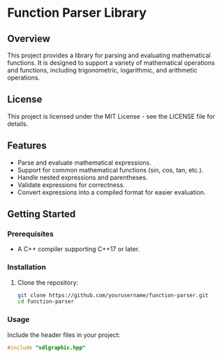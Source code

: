 # Function Parser Library

## Overview

This project provides a library for parsing and evaluating mathematical functions. It is designed to support a variety of mathematical operations and functions, including trigonometric, logarithmic, and arithmetic operations.

## License

This project is licensed under the MIT License - see the LICENSE file for details.

## Features

- Parse and evaluate mathematical expressions.
- Support for common mathematical functions (sin, cos, tan, etc.).
- Handle nested expressions and parentheses.
- Validate expressions for correctness.
- Convert expressions into a compiled format for easier evaluation.

## Getting Started

### Prerequisites

- A C++ compiler supporting C++17 or later.

### Installation

1. Clone the repository:
    ```sh
    git clone https://github.com/yourusername/function-parser.git
    cd function-parser
    ```

### Usage

Include the header files in your project:

```cpp
#include "sdlgraphic.hpp"
